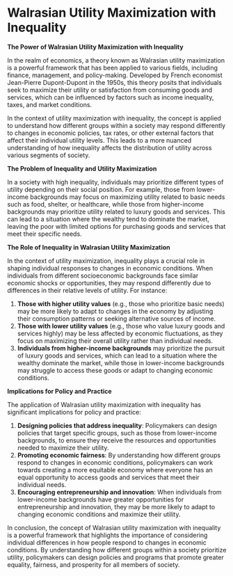 # Walrasian Utility Maximization with Inequality

**The Power of Walrasian Utility Maximization with Inequality**

In the realm of economics, a theory known as Walrasian utility maximization is a powerful framework that has been applied to various fields, including finance, management, and policy-making. Developed by French economist Jean-Pierre Dupont-Dupont in the 1950s, this theory posits that individuals seek to maximize their utility or satisfaction from consuming goods and services, which can be influenced by factors such as income inequality, taxes, and market conditions.

In the context of utility maximization with inequality, the concept is applied to understand how different groups within a society may respond differently to changes in economic policies, tax rates, or other external factors that affect their individual utility levels. This leads to a more nuanced understanding of how inequality affects the distribution of utility across various segments of society.

**The Problem of Inequality and Utility Maximization**

In a society with high inequality, individuals may prioritize different types of utility depending on their social position. For example, those from lower-income backgrounds may focus on maximizing utility related to basic needs such as food, shelter, or healthcare, while those from higher-income backgrounds may prioritize utility related to luxury goods and services. This can lead to a situation where the wealthy tend to dominate the market, leaving the poor with limited options for purchasing goods and services that meet their specific needs.

**The Role of Inequality in Walrasian Utility Maximization**

In the context of utility maximization, inequality plays a crucial role in shaping individual responses to changes in economic conditions. When individuals from different socioeconomic backgrounds face similar economic shocks or opportunities, they may respond differently due to differences in their relative levels of utility. For instance:

1. **Those with higher utility values** (e.g., those who prioritize basic needs) may be more likely to adapt to changes in the economy by adjusting their consumption patterns or seeking alternative sources of income.
2. **Those with lower utility values** (e.g., those who value luxury goods and services highly) may be less affected by economic fluctuations, as they focus on maximizing their overall utility rather than individual needs.
3. **Individuals from higher-income backgrounds** may prioritize the pursuit of luxury goods and services, which can lead to a situation where the wealthy dominate the market, while those in lower-income backgrounds may struggle to access these goods or adapt to changing economic conditions.

**Implications for Policy and Practice**

The application of Walrasian utility maximization with inequality has significant implications for policy and practice:

1. **Designing policies that address inequality**: Policymakers can design policies that target specific groups, such as those from lower-income backgrounds, to ensure they receive the resources and opportunities needed to maximize their utility.
2. **Promoting economic fairness**: By understanding how different groups respond to changes in economic conditions, policymakers can work towards creating a more equitable economy where everyone has an equal opportunity to access goods and services that meet their individual needs.
3. **Encouraging entrepreneurship and innovation**: When individuals from lower-income backgrounds have greater opportunities for entrepreneurship and innovation, they may be more likely to adapt to changing economic conditions and maximize their utility.

In conclusion, the concept of Walrasian utility maximization with inequality is a powerful framework that highlights the importance of considering individual differences in how people respond to changes in economic conditions. By understanding how different groups within a society prioritize utility, policymakers can design policies and programs that promote greater equality, fairness, and prosperity for all members of society.
